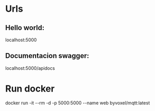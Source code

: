 # Urls
## Hello world:
localhost:5000
## Documentacion swagger:
localhost:5000/apidocs
# Run docker
docker run -it --rm -d -p 5000:5000 --name web byvoxel/mqtt:latest